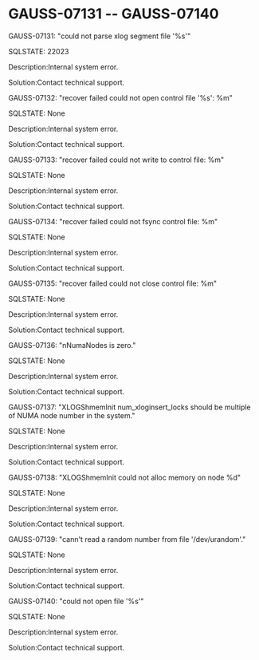 # GAUSS-07131 -- GAUSS-07140<a name="EN-US_TOPIC_0302072871"></a>

GAUSS-07131: "could not parse xlog segment file '%s'"

SQLSTATE: 22023

Description:Internal system error.

Solution:Contact technical support.

GAUSS-07132: "recover failed could not open control file '%s': %m"

SQLSTATE: None

Description:Internal system error.

Solution:Contact technical support.

GAUSS-07133: "recover failed could not write to control file: %m"

SQLSTATE: None

Description:Internal system error.

Solution:Contact technical support.

GAUSS-07134: "recover failed could not fsync control file: %m"

SQLSTATE: None

Description:Internal system error.

Solution:Contact technical support.

GAUSS-07135: "recover failed could not close control file: %m"

SQLSTATE: None

Description:Internal system error.

Solution:Contact technical support.

GAUSS-07136: "nNumaNodes is zero."

SQLSTATE: None

Description:Internal system error.

Solution:Contact technical support.

GAUSS-07137: "XLOGShmemInit num\_xloginsert\_locks should be multiple of NUMA node number in the system."

SQLSTATE: None

Description:Internal system error.

Solution:Contact technical support.

GAUSS-07138: "XLOGShmemInit could not alloc memory on node %d"

SQLSTATE: None

Description:Internal system error.

Solution:Contact technical support.

GAUSS-07139: "cann't read a random number from file '/dev/urandom'."

SQLSTATE: None

Description:Internal system error.

Solution:Contact technical support.

GAUSS-07140: "could not open file '%s'"

SQLSTATE: None

Description:Internal system error.

Solution:Contact technical support.

